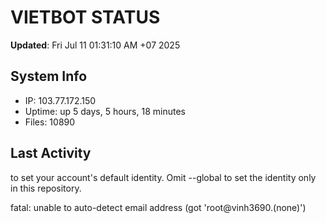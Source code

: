 # VIETBOT STATUS
**Updated**: Fri Jul 11 01:31:10 AM +07 2025

## System Info
- IP: 103.77.172.150
- Uptime: up 5 days, 5 hours, 18 minutes
- Files: 10890

## Last Activity

to set your account's default identity.
Omit --global to set the identity only in this repository.

fatal: unable to auto-detect email address (got 'root@vinh3690.(none)')
